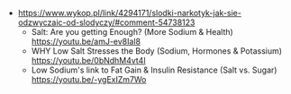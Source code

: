 - https://www.wykop.pl/link/4294171/slodki-narkotyk-jak-sie-odzwyczaic-od-slodyczy/#comment-54738123
  - Salt: Are you getting Enough? (More Sodium & Health) https://youtu.be/amJ-ev8Ial8 
  - WHY Low Salt Stresses the Body (Sodium, Hormones & Potassium) https://youtu.be/0bNdhM4vt4I
  - Low Sodium's link to Fat Gain & Insulin Resistance (Salt vs. Sugar) https://youtu.be/-ygExIZm7Wo